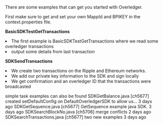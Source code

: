 There are some examples that can get you started with Overledger.

First make sure to get and set your own MappId and BPIKEY in the context.properties file.

<b>BasicSDKTestGetTransactions</b>
<p>
<li> The first example is BasicSDKTestGetTransactions where we read some overledger transactions</li>
<li> output some details from last transaction</li>
</p>
<b> SDKSendTransactions</b>
<p>
<li> We create two transactions on the Ripple and Ethereum networks.</li>
<li> We add our private key information to the SDK and sign locally</li>
<li> We get confirmation and an overledger ID that the transactions were broadcasted</li>
</p>

<p> simple task examples can also be found	
	SDKGetBalance.java	[ch5677] created setDefaultConfig on DefaultOverledgerSDK to allow us…	3 days ago
	SDKGetSequence.java	[ch5677] GetSequence example java SDK.	3 days ago
	SDKSearchBlockNo.java	[ch5706] merge conflicts	2 days ago
	SDKSearchTransactions.java	[ch5677] two new examples	3 days ago
	</p>
